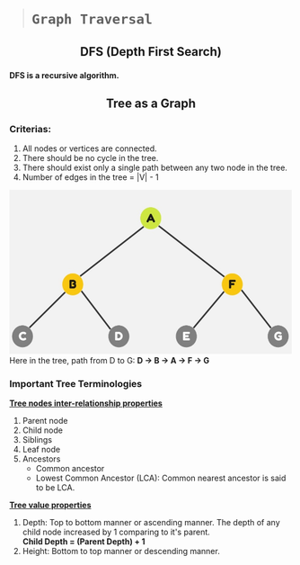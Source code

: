 > # **```Graph Traversal```**

## <p align="center">DFS (Depth First Search)</p>

**DFS is a recursive algorithm.**

## <p align="center">Tree as a Graph</p>

### Criterias:
1. All nodes or vertices are connected.
2. There should be no cycle in the tree.
3. There should exist only a single path between any two node in the tree. 
4. Number of edges in the tree = |V| - 1 

![](tree_graph.jpg)  
Here in the tree, path from D to G: **D → B → A → F → G**

### Important Tree Terminologies
<ins>**Tree nodes inter-relationship properties**</ins>
1. Parent node
2. Child node
3. Siblings
4. Leaf node
5. Ancestors
   - Common ancestor
   - Lowest Common Ancestor (LCA): Common nearest ancestor is said to be LCA.

<ins>**Tree value properties**</ins>
1. Depth: Top to bottom manner or ascending manner. The depth of any child node increased by 1 comparing to it's parent.  
      **Child Depth = (Parent Depth) + 1**
2. Height: Bottom to top manner or descending manner.


